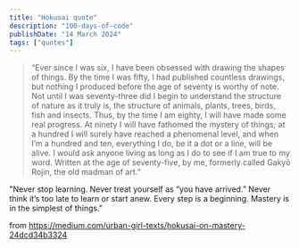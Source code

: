 ```yaml
---
title: "Hokusai quote"
description: "100-days-of-code"
publishDate: "14 March 2024"
tags: ["quotes"]
---
```


> “Ever since I was six, I have been obsessed with drawing the shapes of things. By the time I was fifty, I had published countless drawings, but nothing I produced before the age of seventy is worthy of note. Not until I was seventy-three did I begin to understand the structure of nature as it truly is, the structure of animals, plants, trees, birds, fish and insects. Thus, by the time I am eighty, I will have made some real progress. At ninety I will have fathomed the mystery of things; at a hundred I will surely have reached a phenomenal level, and when I’m a hundred and ten, everything I do, be it a dot or a line, will be alive. I would ask anyone living as long as I do to see if I am true to my word. Written at the age of seventy-five, by me, formerly called Gakyō Rojin, the old madman of art.”

"Never stop learning. Never treat yourself as “you have arrived.” Never think it’s too late to learn or start anew. Every step is a beginning. Mastery is in the simplest of things."

from https://medium.com/urban-girl-texts/hokusai-on-mastery-24dcd34b3324
